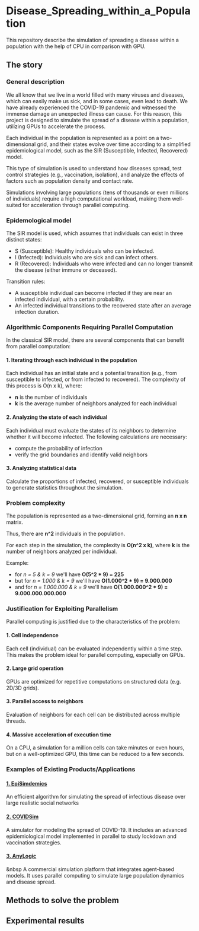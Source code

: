 # Disease_Spreading_within_a_Population
This repository describe the simulation of spreading a disease within a population with the help of CPU in comparison with GPU.

## The story
### General description
We all know that we live in a world filled with many viruses and diseases, which can easily make us sick, and in some cases, even lead to death. We have already experienced the COVID-19 pandemic and witnessed the immense damage an unexpected illness can cause. For this reason, this project is designed to simulate the spread of a disease within a population, utilizing GPUs to accelerate the process. <br>

Each individual in the population is represented as a point on a two-dimensional grid, and their states evolve over time according to a simplified epidemiological model, such as the SIR (Susceptible, Infected, Recovered) model. <br>

This type of simulation is used to understand how diseases spread, test control strategies (e.g., vaccination, isolation), and analyze the effects of factors such as population density and contact rate. <br>

Simulations involving large populations (tens of thousands or even millions of individuals) require a high computational workload, making them well-suited for acceleration through parallel computing. <br>

### Epidemological model

The SIR model is used, which assumes that individuals can exist in three distinct states:
- S (Susceptible): Healthy individuals who can be infected.
- I (Infected): Individuals who are sick and can infect others.
- R (Recovered): Individuals who were infected and can no longer transmit the disease (either immune or deceased).
  
Transition rules:
- A susceptible individual can become infected if they are near an infected individual, with a certain probability. <br>
- An infected individual transitions to the recovered state after an average infection duration. <br>

### Algorithmic Components Requiring Parallel Computation

In the classical SIR model, there are several components that can benefit from parallel computation:

#### **1. Iterating through each individual in the population**

  Each individual has an initial state and a potential transition (e.g., from susceptible to infected, or from infected to recovered). The complexity of this process  is O(n x k), where:
- **n** is the number of individuals
- **k** is the average number of neighbors analyzed for each individual
  
#### **2. Analyzing the state of each individual**

  Each individual must evaluate the states of its neighbors to determine whether it will become infected. The following calculations are necessary:
- compute the probability of infection
- verify the grid boundaries and identify valid neighbors
  
#### **3. Analyzing statistical data**

  Calculate the proportions of infected, recovered, or susceptible individuals to generate statistics throughout the simulation.

### Problem complexity
The population is represented as a two-dimensional grid, forming an **n x n** matrix. <br>

Thus, there are **n^2** individuals in the population. <br>

For each step in the simulation, the complexity is **O(n^2 x k)**, where **k** is the number of neighbors analyzed per individual.

Example: 
- for *n = 5 & k = 9* we'll have **O(5^2 * 9) = 225**
- but for *n = 1.000 & k = 9* we'll have **O(1.000^2 * 9) = 9.000.000**
- and for *n = 1.000.000 & k = 9* we'll have **O(1.000.000^2 * 9) = 9.000.000.000.000**

### Justification for Exploiting Parallelism

Parallel computing is justified due to the characteristics of the problem:

#### **1. Cell independence**

  Each cell (individual) can be evaluated independently within a time step. This makes the problem ideal for parallel computing, especially on GPUs.
  
#### **2. Large grid operation**

  GPUs are optimized for repetitive computations on structured data (e.g. 2D/3D grids).
  
#### **3. Parallel access to neighbors**

  Evaluation of neighbors for each cell can be distributed across multiple threads.
  
#### **4. Massive acceleration of execution time**

  On a CPU, a simulation for a million cells can take minutes or even hours, but on a well-optimized GPU, this time can be reduced to a few seconds.

### Examples of Existing Products/Applications

#### [1. EpiSimdemics](https://ieeexplore.ieee.org/document/5214892)

An efficient algorithm for simulating the spread of infectious disease over large realistic social networks

#### [2. COVIDSim](https://github.com/mrc-ide/covid-sim)

A simulator for modeling the spread of COVID-19. It includes an advanced epidemiological model implemented in parallel to study lockdown and vaccination strategies.

#### [3. AnyLogic](https://www.anylogic.com/)

&nbsp A commercial simulation platform that integrates agent-based models. It uses parallel computing to simulate large population dynamics and disease spread.

## Methods to solve the problem

## Experimental results
